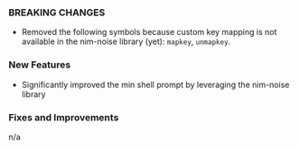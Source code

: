 ### BREAKING CHANGES

* Removed the following symbols because custom key mapping is not available in the nim-noise library (yet): `mapkey`, `unmapkey`.

### New Features

* Significantly improved the min shell prompt by leveraging the nim-noise library

### Fixes and Improvements

n/a

